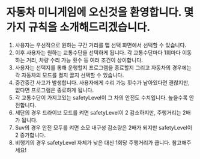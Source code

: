 # 자동차 미니게임에 오신것을 환영합니다. 몇가지 규칙을 소개해드리겠습니다.
1. 사용자는 우선적으로 원하는 구간 거리를 맵 선택 화면에서 선택할 수 있습니다.
2. 이후 사용자는 원하는 교통수단을 선택하게 됩니다. 각 교통수단마다 1회마다 이동하는 거리, 차량 수리 가능 횟수 등 여러 조건이 상이합니다.
3. 사용자는 선택지를 통해 운행할지 프로그램을 종료할지 그리고 자동차의 경우에는 각 자동차의 모드를 켤지 끌지 선택할 수 있습니다.
4. 중간중간 사고가 발생합니다. 사용자에게 수리 가능 횟수가 남아있다면 괜찮지만, 없다면 프로그램은 종료하게 됩니다.
5. 각 교통수단이 가지고있는 safetyLevel이 그 차의 안전도 수치입니다. 높을수록 안전합니다.
6. 세단의 경우 드라이브 모드를 켜면 safetyLevel이 2 감소하지만, 주행거리는 2배가 됩니다.
7. Suv의 경우 안전 모두를 켜면 소모 내구성 감소량은 2배가 되지만 safetyLevel이 2 증가합니다.
8. 비행기의 경우 safetyLevel 자체가 낮은 대신 1회당 주행거리가 큽니다. 참고해주세요! 
